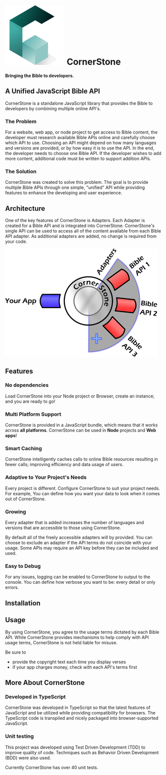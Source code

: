 # ![CornerStone][cornerstone] CornerStone
**Bringing the Bible to developers.**

## A Unified JavaScript Bible API
CornerStone is a standalone JavaScript library that provides the Bible to developers by combining multiple online API's.

### The Problem
For a website, web app, or node project to get access to Bible content, the developer must research available Bible APIs online and carefully choose which API to use. Choosing an API might depend on how many languages and versions are provided, or by how easy it is to use the API. In the end, the developer needs to choose one Bible API. If the developer wishes to add more content, additional code must be written to support addition APIs.

### The Solution
CornerStone was created to solve this problem. The goal is to provide multiple Bible APIs through one simple, "unified" API while providing features to enhance the developing and user experience.

## Architecture
One of the key features of CornerStone is Adapters. Each Adapter is created for a Bible API and is integrated into CornerStone. CornerStone's single API can be used to access all of the content available from each Bible API adapter. As additional adapters are added, no change is required from your code.

![CornerStone Architecture][architecture]

## Features

### No dependencies
Load CornerStone into your Node project or Browser, create an instance; and you are ready to go!

### Multi Platform Support
CornerStone is provided in a JavaScript bundle, which means that it works across **all platforms**. CornerStone can be used in **Node** projects and **Web apps**!  

### Smart Caching
CornerStone intelligently caches calls to online Bible resources resulting in fewer calls; improving efficiency and data usage of users.

### Adaptive to Your Project's Needs
Every project is different. Configure CornerStone to suit your project needs. For example, You can define how you want your data to look when it comes out of CornerStone.

### Growing
Every adapter that is added increases the number of languages and versions that are accessible to those using CornerStone.

By default all of the freely accessible adapters will by provided. You can choose to exclude an adapter if the API terms do not coincide with your usage. Some APIs may require an API key before they can be included and used.

### Easy to Debug
For any issues, logging can be enabled to CornerStone to output to the console. You can define how verbose you want to be: every detail or only errors.

## Installation

## Usage

By using CornerStone, you agree to the usage terms dictated by each Bible API. While CornerStone provides mechanisms to help comply with API usage terms, CornerStone is not held liable for misuse.

Be sure to
* provide the copyright text each time you display verses
* if your app charges money, check with each API's terms first

## More About CornerStone
### Developed in TypeScript
CornerStone was developed in TypeScript so that the latest features of JavaScript and be utilized while providing compatibility for browsers. The TypeScript code is transpiled and nicely packaged into browser-supported JavaScript.

### Unit testing
This project was developed using Test Driven Development (TDD) to improve quality of code. Techniques such as Behavior Driven Development (BDD) were also used.

Currently CornerStone has over 40 unit tests.

[cornerstone]: ./images/cornerstone-green192x192.png
[architecture]: ./images/architecture491x350.png

